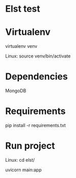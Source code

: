 # Elst test

# Virtualenv
virtualenv venv

Linux: source venv/bin/activate

# Dependencies
MongoDB

# Requirements
pip install -r requirements.txt

# Run project
Linux: cd elst/

uvicorn main:app
